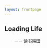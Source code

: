 ```yaml
---
layout: frontpage
---
```


## Loading Life

&nbsp;&nbsp;&nbsp;&nbsp;&nbsp;&nbsp;&nbsp;&nbsp;－－ 读书耕田
